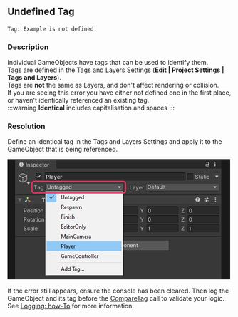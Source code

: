 ## Undefined Tag

```
Tag: Example is not defined.
```

### Description

Individual GameObjects have tags that can be used to identify them.  
Tags are defined in the [Tags and Layers Settings](https://docs.unity3d.com/Manual/class-TagManager.html) (**Edit | Project Settings | Tags and Layers**).  
Tags are **not** the same as Layers, and don't affect rendering or collision.  
If you are seeing this error you have either not defined one in the first place, or haven't identically referenced an existing tag.  
:::warning
**Identical** includes capitalisation and spaces
:::

### Resolution
Define an identical tag in the Tags and Layers Settings and apply it to the GameObject that is being referenced.  

![Tag Dropdown](tag-dropdown.png)  

If the error still appears, ensure the console has been cleared. Then log the GameObject and its tag before the [CompareTag](https://docs.unity3d.com/ScriptReference/GameObject.CompareTag.html) call to validate your logic.
See [Logging: how-To](../../Debugging/Logging/How-to.md) for more information.